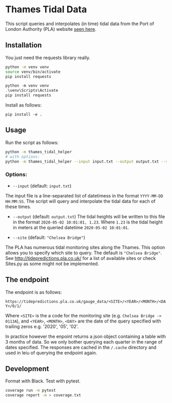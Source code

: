 # Thames Tidal Data

This script queries and interpolates (in time) tidal data from the Port of London Authority (PLA) website [seen here](http://tidepredictions.pla.co.uk).

## Installation

You just need the requests library really.

``` bash (linux)
python -m venv venv
source venv/bin/activate
pip install requests
```

``` powershell (windows)
python -m venv venv
.\venv\Scripts\Activate
pip install requests
```

Install as follows:

```
pip install -e .
```


## Usage

Run the script as follows:

``` bash
python -m thames_tidal_helper
# with options:
python -m thames_tidal_helper --input input.txt --output output.txt --site "Chelsea Bridge"
```

### Options:

- `--input` (default: `input.txt`)

The input file is a line-separated list of datetimess in the format `YYYY-MM-DD HH:MM:SS`. The script will query and interpolate the tidal data for each of these times.

- `--output` (default: `output.txt`)
The tidal heights will be written to this file in the format `2020-05-02 10:01:01, 1.23`. Where `1.23` is the tidal height in meters at the queried datetime `2020-05-02 10:01:01`.

- `--site` (default: `"Chelsea Bridge"`)

The PLA has numerous tidal monitoring sites along the Thames. This option allows you to specify which site to query. The default is `"Chelsea Bridge"`. See http://tidepredictions.pla.co.uk/ for a list of available sites or check Sites.py as some might not be implemented.

## The endpoint

The endpoint is as follows:

`https://tidepredictions.pla.co.uk/gauge_data/<SITE>/<YEAR>/<MONTH>/<DAY>/0/1/`

Where `<SITE>` is the a code for the monitoring site (e.g. `Chelsea Bridge -> 0113A`), and `<YEAR>`, `<MONTH>`, `<DAY>` are the date of the query specified with trailing zeros e.g. '2020', '05', '02'.

In practice however the enpoint returns a json object containing a table with 3 months of data. So we only bother querying each quarter in the range of dates specified. The responses are cached in the `/.cache` directory and used in leiu of querying the endpoint again.

## Development

Format with Black. Test with pytest.

``` bash
coverage run -m pytest
coverage report -m > coverage.txt
```
